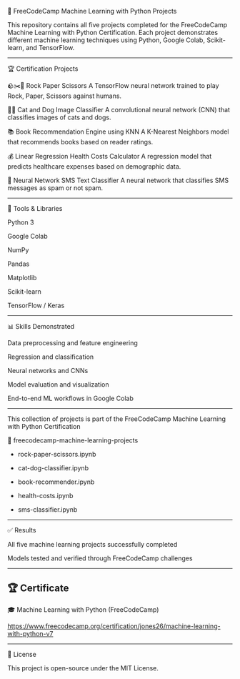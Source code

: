 🧠 FreeCodeCamp Machine Learning with Python Projects

This repository contains all five projects completed for the FreeCodeCamp Machine Learning with Python Certification.
Each project demonstrates different machine learning techniques using Python, Google Colab, Scikit-learn, and TensorFlow.

---

🏆 Certification Projects

🪨✂️📄 Rock Paper Scissors
A TensorFlow neural network trained to play Rock, Paper, Scissors against humans.

🐶🐱 Cat and Dog Image Classifier
A convolutional neural network (CNN) that classifies images of cats and dogs.

📚 Book Recommendation Engine using KNN
A K-Nearest Neighbors model that recommends books based on reader ratings.

💰 Linear Regression Health Costs Calculator
A regression model that predicts healthcare expenses based on demographic data.

💬 Neural Network SMS Text Classifier
A neural network that classifies SMS messages as spam or not spam.

---

🧰 Tools & Libraries

Python 3

Google Colab

NumPy

Pandas

Matplotlib

Scikit-learn

TensorFlow / Keras

---

📊 Skills Demonstrated

Data preprocessing and feature engineering

Regression and classification

Neural networks and CNNs

Model evaluation and visualization

End-to-end ML workflows in Google Colab

---

This collection of projects is part of the
FreeCodeCamp Machine Learning with Python Certification

📂 freecodecamp-machine-learning-projects

- rock-paper-scissors.ipynb

- cat-dog-classifier.ipynb

- book-recommender.ipynb

- health-costs.ipynb

- sms-classifier.ipynb

---

✅ Results

All five machine learning projects successfully completed

Models tested and verified through FreeCodeCamp challenges

---

## 🏆 Certificate

🎓 Machine Learning with Python (FreeCodeCamp)

https://www.freecodecamp.org/certification/jones26/machine-learning-with-python-v7


---

📖 License

This project is open-source under the MIT License.
